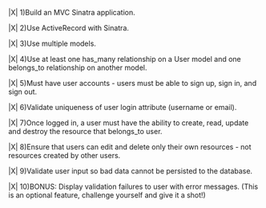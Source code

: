 |X| 1)Build an MVC Sinatra application.

|X| 2)Use ActiveRecord with Sinatra.

|X| 3)Use multiple models.

|X| 4)Use at least one has_many relationship on a User model and one belongs_to relationship on another model.

|X| 5)Must have user accounts - users must be able to sign up, sign in, and sign out.

|X| 6)Validate uniqueness of user login attribute (username or email).

|X| 7)Once logged in, a user must have the ability to create, read, update and destroy the resource that belongs_to user.

|X| 8)Ensure that users can edit and delete only their own resources - not resources created by other users.

|X| 9)Validate user input so bad data cannot be persisted to the database.

|X| 10)BONUS: Display validation failures to user with error messages. (This is an optional feature, challenge yourself and give it a shot!)
